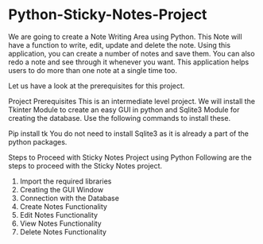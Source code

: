 # Python-Sticky-Notes-Project

We are going to create a Note Writing Area using Python. This Note will have a function to write, edit, update and delete the note. Using this application, you can create a number of notes and save them. You can also redo a note and see through it whenever you want. This application helps users to do more than one note at a single time too.

Let us have a look at the prerequisites for this project.

Project Prerequisites
This is an intermediate level project. We will install the Tkinter Module to create an easy GUI in python and Sqlite3 Module for creating the database. Use the following commands to install these.

Pip install tk
You do not need to install Sqlite3 as it is already a part of the python packages.

Steps to Proceed with Sticky Notes Project using Python
Following are the steps to proceed with the Sticky Notes project.

1. Import the required libraries
2. Creating the GUI Window
3. Connection with the Database
4. Create Notes Functionality
5. Edit Notes Functionality
6. View Notes Functionality
7. Delete Notes Functionality
